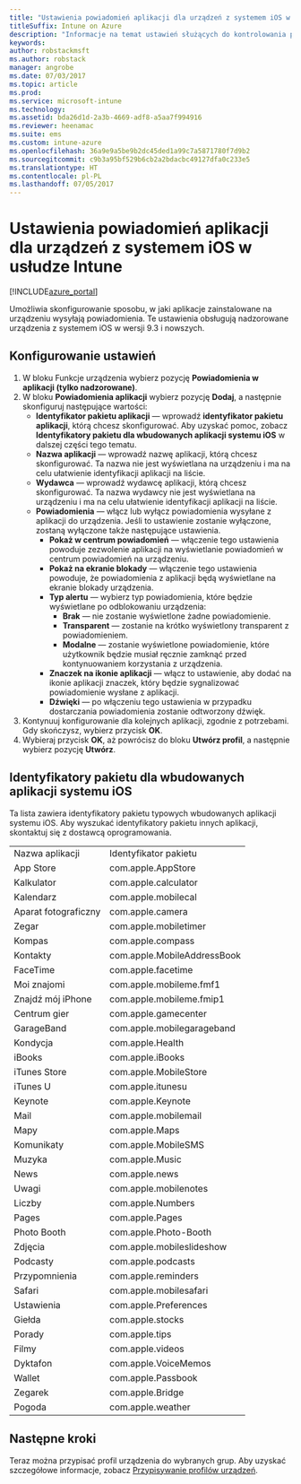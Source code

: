 ```yaml
---
title: "Ustawienia powiadomień aplikacji dla urządzeń z systemem iOS w usłudze Intune"
titleSuffix: Intune on Azure
description: "Informacje na temat ustawień służących do kontrolowania powiadomień z aplikacji na urządzeniach z systemem iOS."
keywords: 
author: robstackmsft
ms.author: robstack
manager: angrobe
ms.date: 07/03/2017
ms.topic: article
ms.prod: 
ms.service: microsoft-intune
ms.technology: 
ms.assetid: bda26d1d-2a3b-4669-adf8-a5aa7f994916
ms.reviewer: heenamac
ms.suite: ems
ms.custom: intune-azure
ms.openlocfilehash: 36a9e9a5be9b2dc45ded1a99c7a5871780f7d9b2
ms.sourcegitcommit: c9b3a95bf529b6cb2a2bdacbc49127dfa0c233e5
ms.translationtype: HT
ms.contentlocale: pl-PL
ms.lasthandoff: 07/05/2017
---
```

# <a name="intune-app-notifications-settings-for-ios-devices"></a>Ustawienia powiadomień aplikacji dla urządzeń z systemem iOS w usłudze Intune

[!INCLUDE[azure_portal](./includes/azure_portal.md)]

Umożliwia skonfigurowanie sposobu, w jaki aplikacje zainstalowane na urządzeniu wysyłają powiadomienia. Te ustawienia obsługują nadzorowane urządzenia z systemem iOS w wersji 9.3 i nowszych.

## <a name="configure-settings"></a>Konfigurowanie ustawień

1. W bloku Funkcje urządzenia wybierz pozycję **Powiadomienia w aplikacji (tylko nadzorowane)**.
2. W bloku **Powiadomienia aplikacji** wybierz pozycję **Dodaj**, a następnie skonfiguruj następujące wartości:
    - **Identyfikator pakietu aplikacji** — wprowadź **identyfikator pakietu aplikacji**, którą chcesz skonfigurować. Aby uzyskać pomoc, zobacz **Identyfikatory pakietu dla wbudowanych aplikacji systemu iOS** w dalszej części tego tematu.
    - **Nazwa aplikacji** — wprowadź nazwę aplikacji, którą chcesz skonfigurować. Ta nazwa nie jest wyświetlana na urządzeniu i ma na celu ułatwienie identyfikacji aplikacji na liście.
    - **Wydawca** — wprowadź wydawcę aplikacji, którą chcesz skonfigurować. Ta nazwa wydawcy nie jest wyświetlana na urządzeniu i ma na celu ułatwienie identyfikacji aplikacji na liście.
    - **Powiadomienia** — włącz lub wyłącz powiadomienia wysyłane z aplikacji do urządzenia. Jeśli to ustawienie zostanie wyłączone, zostaną wyłączone także następujące ustawienia.
        - **Pokaż w centrum powiadomień** — włączenie tego ustawienia powoduje zezwolenie aplikacji na wyświetlanie powiadomień w centrum powiadomień na urządzeniu.
        - **Pokaż na ekranie blokady** — włączenie tego ustawienia powoduje, że powiadomienia z aplikacji będą wyświetlane na ekranie blokady urządzenia.
        - **Typ alertu** — wybierz typ powiadomienia, które będzie wyświetlane po odblokowaniu urządzenia:
            - **Brak** — nie zostanie wyświetlone żadne powiadomienie.
            - **Transparent** — zostanie na krótko wyświetlony transparent z powiadomieniem.
            - **Modalne** — zostanie wyświetlone powiadomienie, które użytkownik będzie musiał ręcznie zamknąć przed kontynuowaniem korzystania z urządzenia.
        - **Znaczek na ikonie aplikacji** — włącz to ustawienie, aby dodać na ikonie aplikacji znaczek, który będzie sygnalizować powiadomienie wysłane z aplikacji.
        - **Dźwięki** — po włączeniu tego ustawienia w przypadku dostarczania powiadomienia zostanie odtworzony dźwięk.
3. Kontynuuj konfigurowanie dla kolejnych aplikacji, zgodnie z potrzebami. Gdy skończysz, wybierz przycisk **OK**.
4. Wybieraj przycisk **OK**, aż powrócisz do bloku **Utwórz profil**, a następnie wybierz pozycję **Utwórz**. 


## <a name="bundle-id-reference-for-built-in-ios-apps"></a>Identyfikatory pakietu dla wbudowanych aplikacji systemu iOS

Ta lista zawiera identyfikatory pakietu typowych wbudowanych aplikacji systemu iOS. Aby wyszukać identyfikatory pakietu innych aplikacji, skontaktuj się z dostawcą oprogramowania. 

|||
|-|-|
|Nazwa aplikacji|Identyfikator pakietu|
|App Store|com.apple.AppStore|
|Kalkulator|com.apple.calculator|
|Kalendarz|com.apple.mobilecal|
|Aparat fotograficzny|com.apple.camera|
|Zegar|com.apple.mobiletimer|
|Kompas|com.apple.compass|
|Kontakty|com.apple.MobileAddressBook|
|FaceTime|com.apple.facetime|
|Moi znajomi|com.apple.mobileme.fmf1|
|Znajdź mój iPhone|com.apple.mobileme.fmip1|
|Centrum gier|com.apple.gamecenter|
|GarageBand|com.apple.mobilegarageband|
|Kondycja|com.apple.Health|
|iBooks|com.apple.iBooks|
|iTunes Store|com.apple.MobileStore|
|iTunes U|com.apple.itunesu|
|Keynote|com.apple.Keynote|
|Mail|com.apple.mobilemail|
|Mapy|com.apple.Maps|
|Komunikaty|com.apple.MobileSMS|
|Muzyka|com.apple.Music|
|News|com.apple.news|
|Uwagi|com.apple.mobilenotes|
|Liczby|com.apple.Numbers|
|Pages|com.apple.Pages|
|Photo Booth|com.apple.Photo-Booth|
|Zdjęcia|com.apple.mobileslideshow|
|Podcasty|com.apple.podcasts|
|Przypomnienia|com.apple.reminders|
|Safari|com.apple.mobilesafari|
|Ustawienia|com.apple.Preferences|
|Giełda|com.apple.stocks|
|Porady|com.apple.tips|
|Filmy|com.apple.videos|
|Dyktafon|com.apple.VoiceMemos|
|Wallet|com.apple.Passbook|
|Zegarek|com.apple.Bridge|
|Pogoda|com.apple.weather|

## <a name="next-steps"></a>Następne kroki

Teraz można przypisać profil urządzenia do wybranych grup. Aby uzyskać szczegółowe informacje, zobacz [Przypisywanie profilów urządzeń](device-profile-assign.md).
